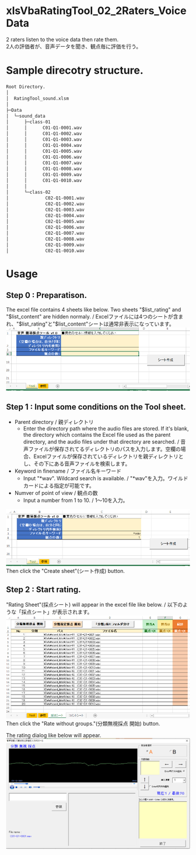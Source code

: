# xlsVbaRatingTool_02_2Raters_VoiceData
2 raters listen to the voice data then rate them.  
2人の評価者が、音声データを聞き、観点毎に評価を行う。

# Sample direcotry structure.

~~~
Root Directory.
│
│  RatingTool_sound.xlsm
│  
├─Data
│  └─sound_data
│      ├─class-01
│      │      C01-Q1-0001.wav
│      │      C01-Q1-0002.wav
│      │      C01-Q1-0003.wav
│      │      C01-Q1-0004.wav
│      │      C01-Q1-0005.wav
│      │      C01-Q1-0006.wav
│      │      C01-Q1-0007.wav
│      │      C01-Q1-0008.wav
│      │      C01-Q1-0009.wav
│      │      C01-Q1-0010.wav
│      │      
│      └─class-02
│              C02-Q1-0001.wav
│              C02-Q1-0002.wav
│              C02-Q1-0003.wav
│              C02-Q1-0004.wav
│              C02-Q1-0005.wav
│              C02-Q1-0006.wav
│              C02-Q1-0007.wav
│              C02-Q1-0008.wav
│              C02-Q1-0009.wav
│              C02-Q1-0010.wav
~~~

# Usage
## Step 0 : Preparatison.

The excel file contains 4 sheets like below. Two sheets "$list_rating" and "$list_content" are hidden normaly. / Excelファイルには4つのシートが含まれ、"$list_rating"と"$list_content"シートは通常非表示になっています。  
<img src="https://github.com/okagen/xlsVbaRatingTool_02_2Raters_VoiceData/blob/master/Data/02-1_ToolSheet.png"  width="600">  

## Step 1 : Input some conditions on the Tool sheet.

  - Parent directory / 親ディレクトリ
      - Enter the directory path where the audio files are stored. If it's blank, the directory which contains the Excel file used as the parent directory, and the audio files under that directory are searched. / 音声ファイルが保存されてるディレクトリのパスを入力します。空欄の場合、Excelファイルが保存されているディレクトリを親ディレクトリとし、その下にある音声ファイルを検索します。
  - Keyword in finename / ファイル名キーワード
      - Input "*wav". Wildcard search is available. / "*wav"を入力。ワイルドカードによる指定が可能です。
  - Numver of point of view / 観点の数
      - Input a number from 1 to 10. / 1～10を入力。
      
<img src="https://github.com/okagen/xlsVbaRatingTool_02_2Raters_VoiceData/blob/master/Data/02-2_ToolSheet.png"  width="600">  
Then click the "Create sheet"(シート作成) button.

## Step 2 : Start rating.

"Rating Sheet"(採点シート) will appear in the excel file like below. / 以下のような「採点シート」が表示されます。
<img src="https://github.com/okagen/xlsVbaRatingTool_02_2Raters_VoiceData/blob/master/Data/03-1_RatingSheet.png"  width="600">  
Then click the "Rate without groups."(分類無視採点 開始) button.  
  
The rating dialog like below will appear.
<img src="https://github.com/okagen/xlsVbaRatingTool_02_2Raters_VoiceData/blob/master/Data/04_RatingDialog.png"  width="600">  









